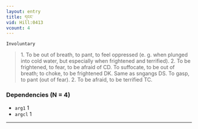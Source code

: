 ```yaml
---
layout: entry
title: དངང་
vid: Hill:0413
vcount: 4
---
```

`Involuntary` 
> 1\.
 To be out of breath, to pant, to feel oppressed (e\.
g\.
 when plunged into cold water, but especially when frightened and terrified)\.
 2\.
 To be frightened, to fear, to be afraid of CD\.
 To suffocate, to be out of breath; to choke, to be frightened DK\.
 Same as sngangs DS\.
 To gasp, to pant (out of fear)\.
 2\.
 To be afraid, to be terrified TC\.

### Dependencies (N = 4)
* `arg1` 1
* `argcl` 1

---

